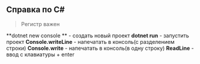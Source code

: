 ## Справка по C#

> Регистр важен

**dotnet new console ** - создать новый проект
**dotnet run** - запустить проект
**Console.writeLine** - напечатать в консоль(с разделением строки)
**Console.write** - напечатать в консоль(в одну строку)
**ReadLine** - ввод с клавиатуры + enter 

